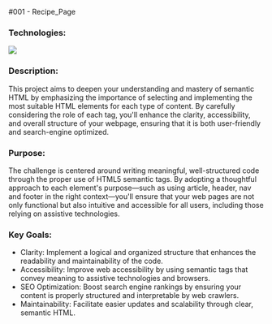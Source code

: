 #001 - Recipe_Page
<h3>Technologies:</h3>
<p>
  <a href="https://skillicons.dev">
    <img src="https://skillicons.dev/icons?i=html,css" />
  </a>
</p>

<h3>Description:</h3>
<p>This project aims to deepen your understanding and mastery of semantic HTML by emphasizing the importance of selecting and implementing the most suitable HTML elements for each type of content. By carefully considering the role of each tag, you'll enhance the clarity, accessibility, and overall structure of your webpage, ensuring that it is both user-friendly and search-engine optimized.</p>

<h3>Purpose:</h3>
<p>
The challenge is centered around writing meaningful, well-structured code through the proper use of HTML5 semantic tags. By adopting a thoughtful approach to each element's purpose—such as using article, header, nav and footer in the right context—you'll ensure that your web pages are not only functional but also intuitive and accessible for all users, including those relying on assistive technologies.
</p>

<h3>Key Goals:</h3>
<ul>
  <li>Clarity: Implement a logical and organized structure that enhances the readability and maintainability of the code.</li>
  <li>Accessibility: Improve web accessibility by using semantic tags that convey meaning to assistive technologies and browsers.</li>
  <li>SEO Optimization: Boost search engine rankings by ensuring your content is properly structured and interpretable by web crawlers.</li>
  <li>Maintainability: Facilitate easier updates and scalability through clear, semantic HTML.</li>
</ul>
